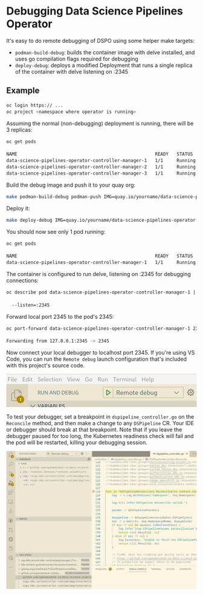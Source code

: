 # Debugging Data Science Pipelines Operator

It's easy to do remote debugging of DSPO using some helper make targets:

* `podman-build-debug`: builds the container image with delve installed, and uses go compilation flags required for debugging
* `deploy-debug`: deploys a modified Deployment that runs a single replica of the container with delve listening on :2345

## Example

```bash
oc login https:// ...
oc project <namespace where operator is running>
```

Assuming the normal (non-debugging) deployment is running, there will be 3 replicas:
```bash
oc get pods

NAME                                                   READY   STATUS    RESTARTS   AGE
data-science-pipelines-operator-controller-manager-1   1/1     Running   0          10m
data-science-pipelines-operator-controller-manager-2   1/1     Running   0          10m
data-science-pipelines-operator-controller-manager-3   1/1     Running   0          10m
```

Build the debug image and push it to your quay org:
```bash
make podman-build-debug podman-push IMG=quay.io/yourname/data-science-pipelines-operator:latest
```

Deploy it:
```bash
make deploy-debug IMG=quay.io/yourname/data-science-pipelines-operator:latest
```

You should now see only 1 pod running:
```bash
oc get pods

NAME                                                   READY   STATUS    RESTARTS   AGE
data-science-pipelines-operator-controller-manager-1   1/1     Running   0          10m
```

The container is configured to run delve, listening on :2345 for debugging connections:
```bash
oc describe pod data-science-pipelines-operator-controller-manager-1 | grep 2345

  --listen=:2345
```

Forward local port 2345 to the pod's 2345:
```bash
oc port-forward data-science-pipelines-operator-controller-manager-1 2345

Forwarding from 127.0.0.1:2345 -> 2345
```

Now connect your local debugger to localhost port 2345. If you're using VS Code, you can run the `Remote debug` launch configuration that's included with this project's source code.

![](images/remote_debug_configuration.png)

To test your debugger, set a breakpoint in `dspipeline_controller.go` on the `Reconcile` method, and then make a change to any `DSPipeline` CR. Your IDE or debugger should break at that breakpoint. Note that if you leave the debugger paused for too long, the Kubernetes readiness check will fail and the pod will be restarted, killing your debugging session.

![](images/remote_debug_break.png)
